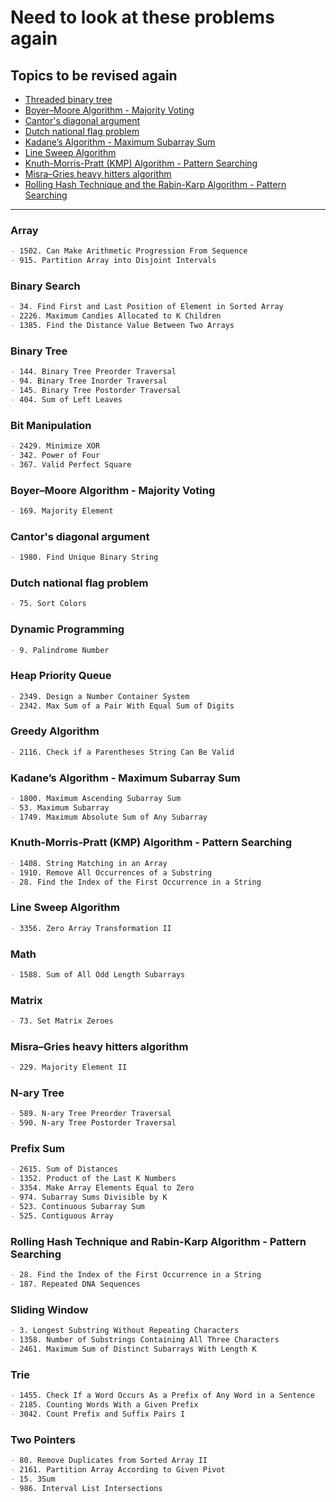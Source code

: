 # Need to look at these problems again

## Topics to be revised again

- [Threaded binary tree](https://www.geeksforgeeks.org/threaded-binary-tree/)
- [Boyer–Moore Algorithm - Majority Voting](https://www.geeksforgeeks.org/boyer-moore-majority-voting-algorithm/)
- [Cantor's diagonal argument](https://en.wikipedia.org/wiki/Cantor%27s_diagonal_argument)
- [Dutch national flag problem](https://en.wikipedia.org/wiki/Dutch_national_flag_problem)
- [Kadane’s Algorithm - Maximum Subarray Sum](https://www.geeksforgeeks.org/largest-sum-contiguous-subarray/)
- [Line Sweep Algorithm](https://en.wikipedia.org/wiki/Sweep_line_algorithm)
- [Knuth-Morris-Pratt (KMP) Algorithm - Pattern Searching](https://www.geeksforgeeks.org/kmp-algorithm-for-pattern-searching/)
- [Misra–Gries heavy hitters algorithm](https://en.wikipedia.org/wiki/Misra%E2%80%93Gries_heavy_hitters_algorithm)
- [Rolling Hash Technique and the Rabin-Karp Algorithm - Pattern Searching](https://www.geeksforgeeks.org/rabin-karp-algorithm-for-pattern-searching/)

---

### Array

```markdown
- 1502. Can Make Arithmetic Progression From Sequence
- 915. Partition Array into Disjoint Intervals
```

### Binary Search

```markdown
- 34. Find First and Last Position of Element in Sorted Array
- 2226. Maximum Candies Allocated to K Children
- 1385. Find the Distance Value Between Two Arrays
```

### Binary Tree

```markdown
- 144. Binary Tree Preorder Traversal
- 94. Binary Tree Inorder Traversal
- 145. Binary Tree Postorder Traversal
- 404. Sum of Left Leaves
```

### Bit Manipulation

```markdown
- 2429. Minimize XOR
- 342. Power of Four
- 367. Valid Perfect Square
```

### Boyer–Moore Algorithm - Majority Voting

```markdown
- 169. Majority Element
```

### Cantor's diagonal argument

```markdown
- 1980. Find Unique Binary String
```

### Dutch national flag problem

```markdown
- 75. Sort Colors
```

### Dynamic Programming

```markdown
- 9. Palindrome Number
```

### Heap Priority Queue

```markdown
- 2349. Design a Number Container System
- 2342. Max Sum of a Pair With Equal Sum of Digits
```

### Greedy Algorithm

```markdown
- 2116. Check if a Parentheses String Can Be Valid
```

### Kadane’s Algorithm - Maximum Subarray Sum

```markdown
- 1800. Maximum Ascending Subarray Sum
- 53. Maximum Subarray
- 1749. Maximum Absolute Sum of Any Subarray
```

### Knuth-Morris-Pratt (KMP) Algorithm - Pattern Searching

```markdown
- 1408. String Matching in an Array
- 1910. Remove All Occurrences of a Substring
- 28. Find the Index of the First Occurrence in a String
```

### Line Sweep Algorithm

```markdown
- 3356. Zero Array Transformation II
```

### Math

```markdown
- 1588. Sum of All Odd Length Subarrays
```

### Matrix

```markdown
- 73. Set Matrix Zeroes
```

### Misra–Gries heavy hitters algorithm

```markdown
- 229. Majority Element II
```

### N-ary Tree

```markdown
- 589. N-ary Tree Preorder Traversal
- 590. N-ary Tree Postorder Traversal
```

### Prefix Sum

```markdown
- 2615. Sum of Distances
- 1352. Product of the Last K Numbers
- 3354. Make Array Elements Equal to Zero
- 974. Subarray Sums Divisible by K
- 523. Continuous Subarray Sum
- 525. Contiguous Array
```

### Rolling Hash Technique and Rabin-Karp Algorithm - Pattern Searching

```markdown
- 28. Find the Index of the First Occurrence in a String
- 187. Repeated DNA Sequences
```

### Sliding Window

```markdown
- 3. Longest Substring Without Repeating Characters
- 1358. Number of Substrings Containing All Three Characters
- 2461. Maximum Sum of Distinct Subarrays With Length K
```

### Trie

```markdown
- 1455. Check If a Word Occurs As a Prefix of Any Word in a Sentence
- 2185. Counting Words With a Given Prefix
- 3042. Count Prefix and Suffix Pairs I
```

### Two Pointers

```markdown
- 80. Remove Duplicates from Sorted Array II
- 2161. Partition Array According to Given Pivot
- 15. 3Sum
- 986. Interval List Intersections
```
